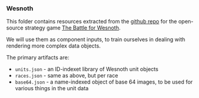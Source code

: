 ### Wesnoth

This folder contains resources extracted from the [github repo](https://github.com/wesnoth/wesnoth) for the open-source strategy game [The Battle for Wesnoth](http://wesnoth.org/).

We will use them as component inputs, to train ourselves in dealing with rendering more complex data objects.

The primary artifacts are:

- `units.json` - an ID-indexet library of Wesnoth unit objects
- `races.json` - same as above, but per race
- `base64.json` - a name-indexed object of base 64 images, to be used for various things in the unit data
